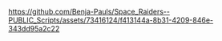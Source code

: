

https://github.com/Benja-Pauls/Space_Raiders--PUBLIC_Scripts/assets/73416124/f413144a-8b31-4209-846e-343dd95a2c22

